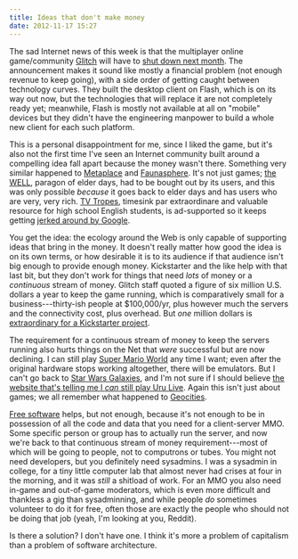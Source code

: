 ```yaml
---
title: Ideas that don't make money
date: 2012-11-17 15:27
---
```


The sad Internet news of this week is that the multiplayer online
game/community [Glitch](http://www.glitchthegame.com/) will have to
[shut down next month](http://www.glitchthegame.com/closing/). The
announcement makes it sound like mostly a financial problem (not
enough revenue to keep going), with a side order of getting caught
between technology curves.  They built the desktop client on Flash,
which is on its way out now, but the technologies that will replace it
are not completely ready yet; meanwhile, Flash is mostly not available
at all on "mobile" devices but they didn't have the engineering
manpower to build a whole new client for each such platform.

This is a personal disappointment for me, since I liked the game, but
it's also not the first time I've seen an Internet community built
around a compelling idea fall apart because the money wasn't there.
Something very similar happened to
[Metaplace](http://www.raphkoster.com/2009/12/21/metaplace-com-closing/)
and
[Faunasphere](http://massively.joystiq.com/2011/02/20/faunasphere-shutting-down-on-march-15th/).
It's not just games; [the WELL](http://www.well.com/), paragon of
elder days, had to be bought out by its users, and this was only
possible *because* it goes back to elder days and has users who are
very, very rich. [TV Tropes](http://tvtropes.org/), timesink par
extraordinare and valuable resource for high school English students,
is ad-supported so it keeps getting
[jerked around by Google](http://tvtropes.org/pmwiki/posts.php?discussion=13344112380A34560100&page=1).

You get the idea: the ecology around the Web is only capable of
supporting ideas that bring in the money. It doesn't really matter how
good the idea is on its own terms, or how desirable it is to its
audience if that audience isn't big enough to provide enough money.
Kickstarter and the like help with that last bit, but they don't work
for things that need *lots* of money or a *continuous* stream of
money. Glitch staff quoted a figure of six million U.S. dollars a year
to keep the game running, which is comparatively small for a
business---thirty-ish people at $100,000/yr, plus however much the
servers and the connectivity cost, plus overhead. But *one* million
dollars is
[extraordinary for a Kickstarter project](https://www.kickstarter.com/discover/most-funded).

The requirement for a continuous stream of money to keep the servers
running also hurts things on the Net that *were* successful but are
now declining. I can still play
[Super Mario World](http://www.mariowiki.com/Super_Mario_World) any
time I want; even after the original hardware stops working
altogether, there will be emulators. But I can't go back to
[Star Wars Galaxies](https://en.wikipedia.org/wiki/Star_Wars_Galaxies),
and I'm not sure if I should believe
[the website that's telling me I *can* still play Uru Live](http://mystonline.com/en/play/).
Again this isn't just about games; we all remember what happened to
[Geocities](http://archive.org/web/geocities.php).

[Free software](https://www.gnu.org/philosophy/free-sw.html) helps,
but not enough, because it's not enough to be in possession of all the
code and data that you need for a client-server MMO. Some specific
person or group has to actually run the server, and now we're back to
that continuous stream of money requirement---most of which will be
going to people, not to computrons or tubes. You might not need
developers, but you definitely need sysadmins. I was a sysadmin in
college, for a tiny little computer lab that almost never had crises
at four in the morning, and it was *still* a shitload of work. For an
MMO you also need in-game and out-of-game moderators, which is even
more difficult and thankless a gig than sysadminning, and while people
*do* sometimes volunteer to do it for free, often those are exactly
the people who should not be doing that job (yeah, I'm looking at you,
Reddit).

Is there a solution? I don't have one. I think it's more a problem of
capitalism than a problem of software architecture.
